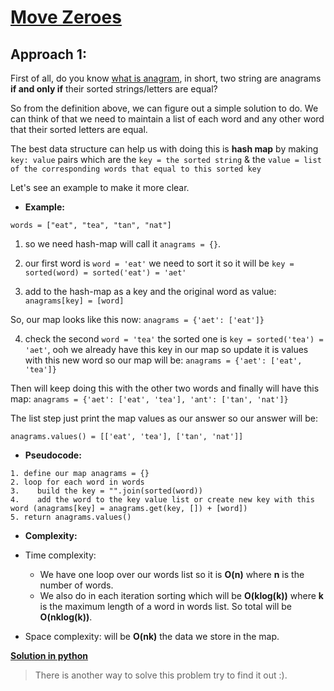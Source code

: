 # [Move Zeroes](https://leetcode.com/explore/featured/card/30-day-leetcoding-challenge/528/week-1/3288/)

## Approach 1:

First of all, do you know [what is anagram](https://writingexplained.org/grammar-dictionary/anagram), in short, two string are anagrams **if and only if** their sorted strings/letters are equal?

So from the definition above, we can figure out a simple solution to do. We can think of that we need to maintain a list of each word and any other word that their sorted letters are equal.

The best data structure can help us with doing this is **hash map** by making `key: value` pairs which are the `key = the sorted string` & the `value = list of the corresponding words that equal to this sorted key`

Let's see an example to make it more clear.

* **Example:**

`words = ["eat", "tea", "tan", "nat"]`

1. so we need hash-map will call it `anagrams = {}`.

2. our first word is `word = 'eat'` we need to sort it so it will be `key = sorted(word) = sorted('eat') = 'aet'`

3. add to the hash-map as a key and the original word as value:
`anagrams[key] = [word]`

So, our map looks like this now: `anagrams = {'aet': ['eat']}`

4. check the second `word = 'tea'` the sorted one is `key = sorted('tea') = 'aet'`, ooh we already have this key in our map so update it is values with this new word so our map will be:
`anagrams = {'aet': ['eat', 'tea']}`

Then will keep doing this with the other two words and finally will have this map:
`anagrams = {'aet': ['eat', 'tea'], 'ant': ['tan', 'nat']}`

The list step just print the map values as our answer so our answer will be:

`anagrams.values() = [['eat', 'tea'], ['tan', 'nat']]`

* **Pseudocode:**

```
1. define our map anagrams = {}
2. loop for each word in words
3.    build the key = "".join(sorted(word))
4.    add the word to the key value list or create new key with this word (anagrams[key] = anagrams.get(key, []) + [word])
5. return anagrams.values()
```

* **Complexity:**

* Time complexity:
  * We have one loop over our words list so it is **O(n)** where **n** is the number of words.
  * We also do in each iteration sorting which will be **O(klog(k))** where **k** is the maximum length of a word in words list.
  So total will be **O(nklog(k))**.

* Space complexity: will be **O(nk)** the data we store in the map.

**[Solution in python](Solution.py)**

> There is another way to solve this problem try to find it out :).
